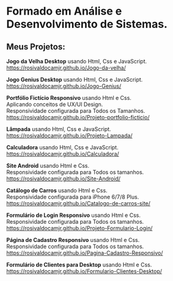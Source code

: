# Formado em Análise e Desenvolvimento de Sistemas.
## Meus Projetos:<br>
**Jogo da Velha Desktop** usando Html, Css e JavaScript.<br>
https://rosivaldocamjr.github.io/Jogo-da-velha/

**Jogo Genius Desktop** usando Html, Css e JavaScript.<br>
https://rosivaldocamjr.github.io/Jogo-Genius/

**Portfólio Fictício Responsivo** usando Html e Css.<br>
Aplicando conceitos de UX/UI Design.<br>
Responsividade configurada para Todos os Tamanhos.<br>
https://rosivaldocamjr.github.io/Projeto-portfolio-ficticio/

**Lâmpada** usando Html, Css e JavaScript.<br>
https://rosivaldocamjr.github.io/Projeto-Lampada/

**Calculadora** usando Html, Css e JavaScript.<br>
https://rosivaldocamjr.github.io/Calculadora/

**Site Android** usando Html e Css.<br>
Responsividade configurada para Todos os tamanhos.<br>
https://rosivaldocamjr.github.io/Site-Android/

**Catálogo de Carros** usando Html e Css.<br>
Responsividade configurada para iPhone 6/7/8 Plus.<br>
https://rosivaldocamjr.github.io/Catalogo-de-carros-site/

**Formulário de Login Responsivo** usando Html e Css.<br>
Responsividade configurada para Todos os tamanhos.<br>
https://rosivaldocamjr.github.io/Projeto-Formulario-Login/

**Página de Cadastro Responsivo** usando Html e Css.<br>
Responsividade configurada para Todos os tamanhos.<br>
https://rosivaldocamjr.github.io/Pagina-Cadastro-Responsivo/

**Formulário de Clientes para Desktop** usando Html e Css.<br>
https://rosivaldocamjr.github.io/Formulario-Clientes-Desktop/
